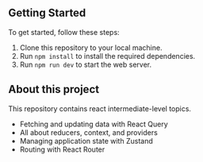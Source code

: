 ## Getting Started

To get started, follow these steps:

1. Clone this repository to your local machine.
2. Run `npm install` to install the required dependencies.
3. Run `npm run dev` to start the web server.

## About this project

This repository contains react intermediate-level topics.

- Fetching and updating data with React Query
- All about reducers, context, and providers
- Managing application state with Zustand
- Routing with React Router
